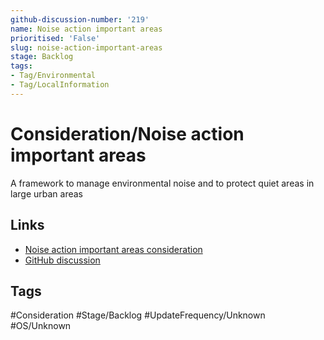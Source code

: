 ```yaml
---
github-discussion-number: '219'
name: Noise action important areas
prioritised: 'False'
slug: noise-action-important-areas
stage: Backlog
tags:
- Tag/Environmental
- Tag/LocalInformation
---
```


# Consideration/Noise action important areas

A framework to manage environmental noise and to protect quiet areas in large urban areas

## Links

* [Noise action important areas consideration](https://design.planning.data.gov.uk/planning-consideration/noise-action-important-areas)
* [GitHub discussion](https://github.com/digital-land/data-standards-backlog/discussions/219)

## Tags

#Consideration #Stage/Backlog #UpdateFrequency/Unknown #OS/Unknown